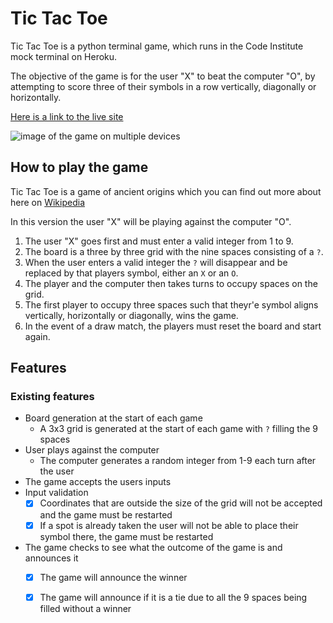 # Tic Tac Toe

Tic Tac Toe is a python terminal game, which runs in the Code Institute mock terminal on Heroku.

The objective of the game is for the user "X" to beat the computer "O", by attempting to score three of 
their symbols in a row vertically, diagonally or horizontally.

[Here is a link to the live site]()

![image of the game on multiple devices]()

## How to play the game

Tic Tac Toe is a game of ancient origins which you can find out more about here on [Wikipedia](https://en.wikipedia.org/wiki/Tic-tac-toe)

In this version the user "X" will be playing against the computer "O".
1. The user "X" goes first and must enter a valid integer from 1 to 9.
2. The board is a three by three grid with the nine spaces consisting of a `?`.
3. When the user enters a valid integer the `?` will disappear and be replaced by that players symbol,
either an `X` or an `O`.
4. The player and the computer then takes turns to occupy spaces on the grid.
5. The first player to occupy three spaces such that theyr'e symbol aligns vertically, horizontally or diagonally, wins the game.
6. In the event of a draw match, the players must reset the board and start again.

## Features

### Existing features

 * Board generation at the start of each game
     * A 3x3 grid is generated at the start of each game with `?` filling the 9 spaces
 * User plays against the computer
     * The computer generates a random integer from 1-9 each turn after the user
 * The game accepts the users inputs
 * Input validation
     - [x] Coordinates that are outside the size of the grid will not be accepted and the game must be restarted
     - [x] If a spot is already taken the user will not be able to place their symbol there, the game must be restarted
 * The game checks to see what the outcome of the game is and announces it
     - [x] The game will announce the winner
     - [x] The game will announce if it is a tie due to all the 9 spaces being filled without a winner
 
